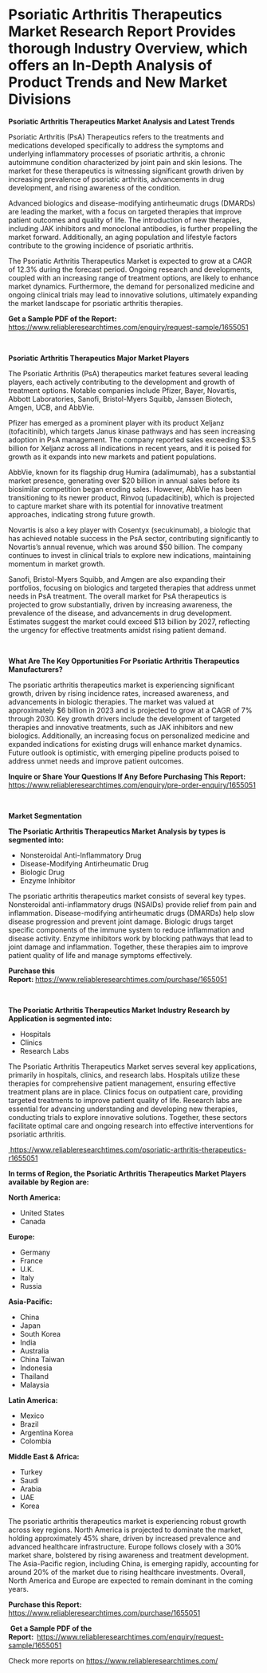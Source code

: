 <p><h1>Psoriatic Arthritis Therapeutics Market Research Report Provides thorough Industry Overview, which offers an In-Depth Analysis of Product Trends and New Market Divisions</h1></p><p><strong>Psoriatic Arthritis Therapeutics Market Analysis and Latest Trends</strong></p>
<p><p>Psoriatic Arthritis (PsA) Therapeutics refers to the treatments and medications developed specifically to address the symptoms and underlying inflammatory processes of psoriatic arthritis, a chronic autoimmune condition characterized by joint pain and skin lesions. The market for these therapeutics is witnessing significant growth driven by increasing prevalence of psoriatic arthritis, advancements in drug development, and rising awareness of the condition.</p><p>Advanced biologics and disease-modifying antirheumatic drugs (DMARDs) are leading the market, with a focus on targeted therapies that improve patient outcomes and quality of life. The introduction of new therapies, including JAK inhibitors and monoclonal antibodies, is further propelling the market forward. Additionally, an aging population and lifestyle factors contribute to the growing incidence of psoriatic arthritis.</p><p>The Psoriatic Arthritis Therapeutics Market is expected to grow at a CAGR of 12.3% during the forecast period. Ongoing research and developments, coupled with an increasing range of treatment options, are likely to enhance market dynamics. Furthermore, the demand for personalized medicine and ongoing clinical trials may lead to innovative solutions, ultimately expanding the market landscape for psoriatic arthritis therapies.</p></p>
<p><strong>Get a Sample PDF of the Report:&nbsp;</strong> <a href="https://www.reliableresearchtimes.com/enquiry/request-sample/1655051?utm_campaign=2642&utm_medium=2&utm_source=Github&utm_content=ia&utm_term=06032025&utm_id=psoriatic-arthritis-therapeutics">https://www.reliableresearchtimes.com/enquiry/request-sample/1655051</a></p>
<p>&nbsp;</p>
<p><strong>Psoriatic Arthritis Therapeutics Major Market Players</strong></p>
<p><p>The Psoriatic Arthritis (PsA) therapeutics market features several leading players, each actively contributing to the development and growth of treatment options. Notable companies include Pfizer, Bayer, Novartis, Abbott Laboratories, Sanofi, Bristol-Myers Squibb, Janssen Biotech, Amgen, UCB, and AbbVie.</p><p>Pfizer has emerged as a prominent player with its product Xeljanz (tofacitinib), which targets Janus kinase pathways and has seen increasing adoption in PsA management. The company reported sales exceeding $3.5 billion for Xeljanz across all indications in recent years, and it is poised for growth as it expands into new markets and patient populations.</p><p>AbbVie, known for its flagship drug Humira (adalimumab), has a substantial market presence, generating over $20 billion in annual sales before its biosimilar competition began eroding sales. However, AbbVie has been transitioning to its newer product, Rinvoq (upadacitinib), which is projected to capture market share with its potential for innovative treatment approaches, indicating strong future growth.</p><p>Novartis is also a key player with Cosentyx (secukinumab), a biologic that has achieved notable success in the PsA sector, contributing significantly to Novartis’s annual revenue, which was around $50 billion. The company continues to invest in clinical trials to explore new indications, maintaining momentum in market growth.</p><p>Sanofi, Bristol-Myers Squibb, and Amgen are also expanding their portfolios, focusing on biologics and targeted therapies that address unmet needs in PsA treatment. The overall market for PsA therapeutics is projected to grow substantially, driven by increasing awareness, the prevalence of the disease, and advancements in drug development. Estimates suggest the market could exceed $13 billion by 2027, reflecting the urgency for effective treatments amidst rising patient demand.</p></p>
<p>&nbsp;</p>
<p><strong>What Are The Key Opportunities For Psoriatic Arthritis Therapeutics Manufacturers?</strong></p>
<p><p>The psoriatic arthritis therapeutics market is experiencing significant growth, driven by rising incidence rates, increased awareness, and advancements in biologic therapies. The market was valued at approximately $6 billion in 2023 and is projected to grow at a CAGR of 7% through 2030. Key growth drivers include the development of targeted therapies and innovative treatments, such as JAK inhibitors and new biologics. Additionally, an increasing focus on personalized medicine and expanded indications for existing drugs will enhance market dynamics. Future outlook is optimistic, with emerging pipeline products poised to address unmet needs and improve patient outcomes.</p></p>
<p><strong>Inquire or Share Your Questions If Any Before Purchasing This Report:</strong> <a href="https://www.reliableresearchtimes.com/enquiry/pre-order-enquiry/1655051?utm_campaign=2642&utm_medium=2&utm_source=Github&utm_content=ia&utm_term=06032025&utm_id=psoriatic-arthritis-therapeutics">https://www.reliableresearchtimes.com/enquiry/pre-order-enquiry/1655051</a></p>
<p>&nbsp;</p>
<p><strong>Market Segmentation</strong></p>
<p><strong>The Psoriatic Arthritis Therapeutics Market Analysis by types is segmented into:</strong></p>
<p><ul><li>Nonsteroidal Anti-Inflammatory Drug</li><li>Disease-Modifying Antirheumatic Drug</li><li>Biologic Drug</li><li>Enzyme Inhibitor</li></ul></p>
<p><p>The psoriatic arthritis therapeutics market consists of several key types. Nonsteroidal anti-inflammatory drugs (NSAIDs) provide relief from pain and inflammation. Disease-modifying antirheumatic drugs (DMARDs) help slow disease progression and prevent joint damage. Biologic drugs target specific components of the immune system to reduce inflammation and disease activity. Enzyme inhibitors work by blocking pathways that lead to joint damage and inflammation. Together, these therapies aim to improve patient quality of life and manage symptoms effectively.</p></p>
<p><strong>Purchase this Report:&nbsp;</strong><a href="https://www.reliableresearchtimes.com/purchase/1655051?utm_campaign=2642&utm_medium=2&utm_source=Github&utm_content=ia&utm_term=06032025&utm_id=psoriatic-arthritis-therapeutics">https://www.reliableresearchtimes.com/purchase/1655051</a></p>
<p>&nbsp;</p>
<p><strong>The Psoriatic Arthritis Therapeutics Market Industry Research by Application is segmented into:</strong></p>
<p><ul><li>Hospitals</li><li>Clinics</li><li>Research Labs</li></ul></p>
<p><p>The Psoriatic Arthritis Therapeutics Market serves several key applications, primarily in hospitals, clinics, and research labs. Hospitals utilize these therapies for comprehensive patient management, ensuring effective treatment plans are in place. Clinics focus on outpatient care, providing targeted treatments to improve patient quality of life. Research labs are essential for advancing understanding and developing new therapies, conducting trials to explore innovative solutions. Together, these sectors facilitate optimal care and ongoing research into effective interventions for psoriatic arthritis.</p></p>
<p><a href="https://www.reliableresearchtimes.com/psoriatic-arthritis-therapeutics-r1655051?utm_campaign=2642&utm_medium=2&utm_source=Github&utm_content=ia&utm_term=06032025&utm_id=psoriatic-arthritis-therapeutics">&nbsp;https://www.reliableresearchtimes.com/psoriatic-arthritis-therapeutics-r1655051</a></p>
<p><strong>In terms of Region, the Psoriatic Arthritis Therapeutics Market Players available by Region are:</strong></p>
<p>
    <p> <strong> North America: </strong>
        <ul>
            <li>United States</li>
            <li>Canada</li>
        </ul>
        </p> 
    <p> <strong> Europe: </strong>
        <ul>
            <li>Germany</li>
            <li>France</li>
            <li>U.K.</li>
            <li>Italy</li>
            <li>Russia</li>
        </ul>
        </p> 
    <p> <strong> Asia-Pacific: </strong>
        <ul>
            <li>China</li>
            <li>Japan</li>
            <li>South Korea</li>
            <li>India</li>
            <li>Australia</li>
            <li>China Taiwan</li>
            <li>Indonesia</li>
            <li>Thailand</li>
            <li>Malaysia</li>
        </ul>
        </p> 
    <p> <strong> Latin America: </strong>
        <ul>
            <li>Mexico</li>
            <li>Brazil</li>
            <li>Argentina Korea</li>
            <li>Colombia</li>
        </ul>
        </p> 
    <p> <strong> Middle East & Africa: </strong>
        <ul>
            <li>Turkey</li>
            <li>Saudi</li>
            <li>Arabia</li>
            <li>UAE</li>
            <li>Korea</li>
        </ul>
    </p>
    </p>
<p><p>The psoriatic arthritis therapeutics market is experiencing robust growth across key regions. North America is projected to dominate the market, holding approximately 45% share, driven by increased prevalence and advanced healthcare infrastructure. Europe follows closely with a 30% market share, bolstered by rising awareness and treatment development. The Asia-Pacific region, including China, is emerging rapidly, accounting for around 20% of the market due to rising healthcare investments. Overall, North America and Europe are expected to remain dominant in the coming years.</p></p>
<p><strong>Purchase this Report: </strong><a href="https://www.reliableresearchtimes.com/purchase/1655051?utm_campaign=2642&utm_medium=2&utm_source=Github&utm_content=ia&utm_term=06032025&utm_id=psoriatic-arthritis-therapeutics">https://www.reliableresearchtimes.com/purchase/1655051</a></p>
<p>&nbsp;<strong>Get a Sample PDF of the Report:&nbsp;&nbsp;</strong><a href="https://www.reliableresearchtimes.com/enquiry/request-sample/1655051?utm_campaign=2642&utm_medium=2&utm_source=Github&utm_content=ia&utm_term=06032025&utm_id=psoriatic-arthritis-therapeutics">https://www.reliableresearchtimes.com/enquiry/request-sample/1655051</a></p>
<p><strong></strong></p>
<p>Check more reports on <a href="https://www.reliableresearchtimes.com/?utm_campaign=2642&utm_medium=2&utm_source=Github&utm_content=ia&utm_term=06032025&utm_id=psoriatic-arthritis-therapeutics">https://www.reliableresearchtimes.com/</a></p>